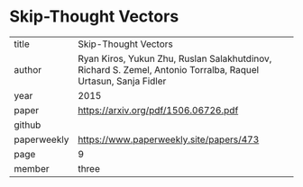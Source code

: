 # Skip-Thought Vectors

|  |  |
| :--- | :--- |
| title | Skip-Thought Vectors |
| author | Ryan Kiros, Yukun Zhu, Ruslan Salakhutdinov, Richard S. Zemel, Antonio Torralba, Raquel Urtasun, Sanja Fidler |
| year | 2015 |
| paper |   https://arxiv.org/pdf/1506.06726.pdf |
| github |  |
| paperweekly | https://www.paperweekly.site/papers/473 |
| page | 9 |
| member | three |
